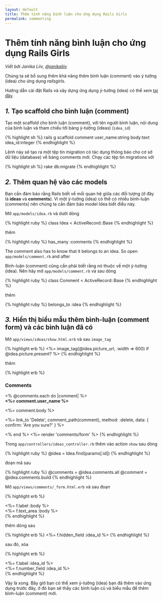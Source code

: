```yaml
---
layout: default
title: Thêm tính năng bình luận cho ứng dụng Rails Girls
permalink: commenting
---
```


# Thêm tính năng bình luận cho ứng dụng Rails Girls

*Viết bởi Janika Liiv, [@janikaliiv](https://twitter.com/janikaliiv)*

Chúng ta sẽ bổ sung thêm khả năng thêm bình luận (comment) vào ý tưởng (idea) cho ứng dụng *railsgirls*.

Hướng dẫn cài đặt Rails và xây dựng ứng dụng ý-tưởng (idea) có thể xem [tại đây](/app).

## *1.* Tạo scaffold cho bình luận (comment)

Tạo một scaffold cho bình luận (comment), với tên người bình luận, nội dung của bình luận và tham chiếu tới bảng ý-tưởng (ideas) (`idea_id`)

{% highlight sh %}
rails g scaffold comment user_name:string body:text idea_id:integer
{% endhighlight %}

Lệnh này sẽ tạo ra một tệp tin migration có tác dụng thông báo cho cơ sở dữ liệu (database) về bảng comments mới. Chạy các tệp tin migrations với

{% highlight sh %}
rake db:migrate
{% endhighlight %}

## *2.* Thêm quan hệ vào các models

Bạn cần đảm bảo rằng Rails biết về mối quan hệ giữa các đối tượng (ở đây là **ideas** và **comments**). Vì một ý-tưởng (idea) có thể có nhiều bình-luận (comments) nên chúng ta cần đảm bảo model Idea biết điều này.

Mở `app/models/idea.rb` và dưới dòng

{% highlight ruby %}
class Idea < ActiveRecord::Base
{% endhighlight %}

thêm

{% highlight ruby %}
has_many :comments
{% endhighlight %}

The comment also has to know that it belongs to an idea. So open `app/models/comment.rb` and after

Bình-luận (comment) cũng cần phải biết rằng nó thuộc về một ý-tưởng (idea). Nên hãy mở `app/models/comment.rb` và sau dòng

{% highlight ruby %}
class Comment < ActiveRecord::Base
{% endhighlight %}

thêm

{% highlight ruby %}
belongs_to :idea
{% endhighlight %}

## *3.* Hiển thị biểu mẫu thêm bình-luận (comment form) và các bình luận đã có

Mở `app/views/ideas/show.html.erb` và sau `image_tag`

{% highlight erb %}
<%= image_tag(@idea.picture_url, :width => 600) if @idea.picture.present? %>
{% endhighlight %}

thêm

{% highlight erb %}
<h3>Comments</h3>
<% @comments.each do |comment| %>
  <div>
    <strong><%= comment.user_name %></strong>
    <br />
    <p><%= comment.body %></p>
    <p><%= link_to 'Delete', comment_path(comment), method: :delete, data: { confirm: 'Are you sure?' } %></p>
  </div>
<% end %>
<%= render 'comments/form' %>
{% endhighlight %}

Trong `app/controllers/ideas_controller.rb` thêm vào action `show` sau dòng

{% highlight ruby %}
@idea = Idea.find(params[:id])
{% endhighlight %}

đoạn mã sau

{% highlight ruby %}
@comments = @idea.comments.all
@comment = @idea.comments.build
{% endhighlight %}

Mở `app/views/comments/_form.html.erb` và sau đoạn

{% highlight erb %}
  <div class="field">
    <%= f.label :body %><br />
    <%= f.text_area :body %>
  </div>
{% endhighlight %}

thêm dòng sau

{% highlight erb %}
<%= f.hidden_field :idea_id %>
{% endhighlight %}

sau đó, xóa

{% highlight erb %}
<div class="field">
  <%= f.label :idea_id %><br>
  <%= f.number_field :idea_id %>
</div>
{% endhighlight %}

Vậy là xong. Bây giờ bạn có thể xem ý-tưởng (idea) bạn đã thêm vào ứng dụng trước đây, ở đó bạn sẽ thấy các bình luận cũ và biểu mẫu để thêm bình-luận (comment) mới.